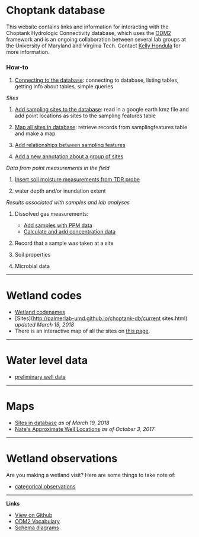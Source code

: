 # Choptank database

This website contains links and information for interacting with the Choptank Hydrologic Connectivity database, which uses the [ODM2](http://www.odm2.org/) framework and is an ongoing collaboration between several lab groups at the University of Maryland and Virginia Tech. Contact [Kelly Hondula](https://github.com/khondula) for more information. 

### How-to

1. [Connecting to the database](https://palmerlab-umd.github.io/choptank-db/connect.html): connecting to database, listing tables, getting info about tables, simple queries

*Sites*

1. [Add sampling sites to the database](https://palmerlab-umd.github.io/choptank-db/insert-samplingfeatures.html): 
read in a google earth kmz file and add point locations as sites to the sampling features table

1. [Map all sites in database](https://palmerlab-umd.github.io/choptank-db/read-samplingfeatures.html): retrieve records from samplingfeatures table and make a map

1. [Add relationships between sampling features](https://palmerlab-umd.github.io/choptank-db/relate-samplingfeatures.html)

1. [Add a new annotation about a group of sites](https://palmerlab-umd.github.io/choptank-db/insert-site-annotations.html)

*Data from point measurements in the field*

1. [Insert soil moisture measurements from TDR probe](https://palmerlab-umd.github.io/choptank-db/insert-sm-data.html)

1. water depth and/or inundation extent

*Results associated with samples and lab analyses* 

1. Dissolved gas measurements: 
    * [Add samples with PPM data](https://palmerlab-umd.github.io/choptank-db/db-insert-hs-ppms.html)
    * [Calculate and add concentration data](https://palmerlab-umd.github.io/choptank-db/db-insert-hs-umols.html)

1. Record that a sample was taken at a site
1. Soil properties
1. Microbial data

---

# Wetland codes

* [Wetland codenames](http://palmerlab-umd.github.io/choptank-db/wetland-codes.html)
* [Sites](http://palmerlab-umd.github.io/choptank-db/current sites.html) *updated March 19, 2018*
* There is an interactive map of all the sites on [this page](https://palmerlab-umd.github.io/choptank-db/read-samplingfeatures.html).

---

# Water level data

* [preliminary well data](https://palmerlab-umd.github.io/choptank-db/water-level-data.html)

---

# Maps

* [Sites in database](https://palmerlab-umd.github.io/choptank-db/sites_19-March-2018.html) *as of March 19, 2018*
* [Nate's Approximate Well Locations](https://palmerlab-umd.github.io/choptank-db/ApproxWellLoc.html) 
*as of October 3, 2017*

--- 

# Wetland observations

Are you making a wetland visit? Here are some things to take note of:

* [categorical observations](https://palmerlab-umd.github.io/choptank-db/categorical-obs)


---

**Links**

* [View on Github](https://github.com/palmerlab-umd/choptank-db)
* [ODM2 Vocabulary](http://vocabulary.odm2.org/)
* [Schema diagrams](http://odm2.github.io/ODM2/schemas/ODM2_Current/diagrams/index.html)
